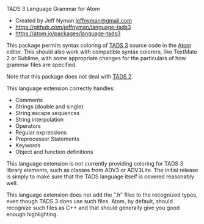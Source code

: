 TADS 3 Language Grammar for Atom

- Created by Jeff Nyman <jeffnyman@gmail.com>
- https://github.com/jeffnyman/language-tads3
- https://atom.io/packages/language-tads3

This package permits syntax coloring of [TADS 3][t3] source code in the [Atom][] editor. This should also work with compatible syntax colorers, like TextMate 2 or Sublime, with some appropriate changes for the particulars of how grammar files are specified.

Note that this package does not deal with [TADS 2][t2].

[t3]: http://tads.org/
[t2]: http://tads.org/tads2.htm
[atom]: https://atom.io/

This language extension correctly handles:

- Comments
- Strings (double and single)
- String escape sequences
- String interpolation
- Operators
- Regular expressions
- Preprocessor Statements
- Keywords
- Object and function definitions

This language extension is not currently providing coloring for TADS 3 library elements, such as classes from ADV3 or ADV3Lite. The initial release is simply to make sure that the TADS language itself is covered reasonably well.

This language extension does not add the ".h" files to the recognized types, even though TADS 3 does use such files. Atom, by default, should recognize such files as C++ and that should generally give you good enough highlighting.
